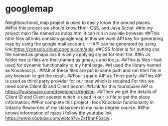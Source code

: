 # googlemap
Neighbourhood_map project is used to easily know the around places.
##For this project we should know Html, CSS, and Java Script.
##In my project main file named as index.html it can run in availale browser.
##This html files all links consists googlemap,In this we want API key for generating map by using the google mail account.
---API can be generated by using link:https://console.cloud.google.com/apis.
##CSS folder is for putting css file named as gmaps.css it is only applying styles for html file.
##In Js folder two js files are their,named as gmap.js and loc.js.
##This js files i had used for dynamic functionality to my html page.
##I used the library named as Knockout.js .
##All of these files are put in same path and run html file in any browser to get the result.
##Four square AIP as Third-party:
##This AIP is used as third-party provider for our map which is required.For this we need some Client ID and Client Secret.
##Link for this foursquare AIP is https://foursquare.com/developers/register.
##Then we get the details of Client ID and Client seceret which is used in our js file to get the place information.
##For complete this project i took Knockout functionality in Udacity Resources of my classroom in my nano degree course.
##For knows information of maps i follow the youtube link https://www.youtube.com/watch?v=Zxf1mnP5zcw .     
 
